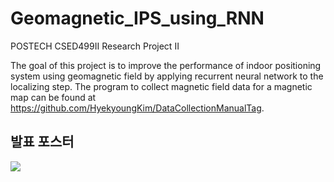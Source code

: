# Geomagnetic_IPS_using_RNN

POSTECH CSED499II Research Project II

The goal of this project is to improve the performance of indoor positioning system using geomagnetic field by applying recurrent neural network to the localizing step.
The program to collect magnetic field data for a magnetic map can be found at https://github.com/HyekyoungKim/DataCollectionManualTag.

## 발표 포스터
<img src="https://user-images.githubusercontent.com/22491198/98063058-862bad80-1e92-11eb-82d8-016b37f1e58a.png">
